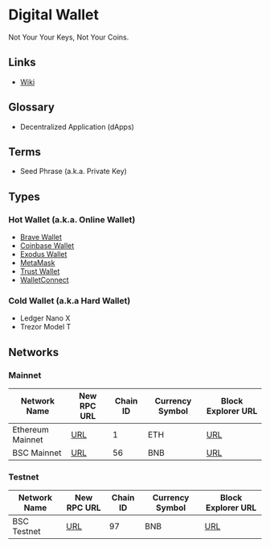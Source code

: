 # Digital Wallet

Not Your Your Keys, Not Your Coins.

## Links

- [Wiki](https://en.wikipedia.org/wiki/Digital_wallet)

## Glossary

- Decentralized Application (dApps)

## Terms

- Seed Phrase (a.k.a. Private Key)

## Types

<!--
- Burning Wallet
- Desktop Wallet
- Mobile Wallet
- Paper Wallet
-->

### Hot Wallet (a.k.a. Online Wallet)

- [Brave Wallet](/digital-wallet/brave-wallet.md)
- [Coinbase Wallet](/digital-wallet/coinbase-wallet.md)
- [Exodus Wallet](/digital-wallet/exodus-wallet.md)
- [MetaMask](/digital-wallet/metamask.md)
- [Trust Wallet](/digital-wallet/trust-wallet.md)
- [WalletConnect](/digital-wallet/walletconnect.md)

<!--
https://solflare.com/
-->

### Cold Wallet (a.k.a Hard Wallet)

- Ledger Nano X
- Trezor Model T

## Networks

### Mainnet

| Network Name     | New RPC URL                              | Chain ID | Currency Symbol | Block Explorer URL          |
| ---------------- | ---------------------------------------- | -------- | --------------- | --------------------------- |
| Ethereum Mainnet | [URL](https://mainnet.infura.io/v3/)     | 1        | ETH             | [URL](https://etherscan.io) |
| BSC Mainnet      | [URL](https://bsc-dataseed.binance.org/) | 56       | BNB             | [URL](https://bscscan.com)  |

### Testnet

| Network Name | New RPC URL                                            | Chain ID | Currency Symbol | Block Explorer URL                 |
| ------------ | ------------------------------------------------------ | -------- | --------------- | ---------------------------------- |
| BSC Testnet  | [URL](https://data-seed-prebsc-1-s1.binance.org:8545/) | 97       | BNB             | [URL](https://testnet.bscscan.com) |
